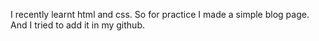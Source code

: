I recently learnt html and css. So for practice I made a simple blog page. And I tried to add it in my github.
